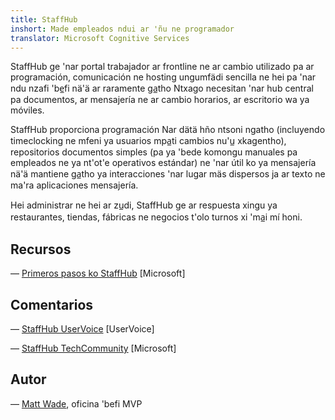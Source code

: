 ```yaml
---
title: StaffHub
inshort: Made empleados ndui ar 'ñu ne programador
translator: Microsoft Cognitive Services
---
```


StaffHub ge 'nar portal trabajador ar frontline ne ar cambio utilizado pa ar programación, comunicación ne hosting ungumfädi sencilla ne hei pa 'nar ndu nzafi 'be̲fi nä'ä ar raramente ga̲tho Ntxago necesitan 'nar hub central pa documentos, ar mensajería ne ar cambio horarios, ar escritorio wa ya móviles.

StaffHub proporciona programación Nar dätä hño ntsoni ngatho (incluyendo timeclocking ne mfeni ya usuarios mpa̲ti cambios nu'u̲ xkagentho), repositorios documentos simples (pa ya 'bede komongu manuales pa empleados ne ya nt'ot'e operativos estándar) ne 'nar útil ko ya mensajería nä'ä mantiene ga̲tho ya interacciones 'nar lugar mäs dispersos ja ar texto ne ma'ra aplicaciones mensajería. 

Hei administrar ne hei ar zu̲di, StaffHub ge ar respuesta xingu ya restaurantes, tiendas, fábricas ne negocios t'olo turnos xi 'ma̲i mí honi.

Recursos
---------

— [Primeros pasos ko StaffHub](https://support.office.com/en-us/article/getting-started-with-microsoft-staffhub-92e9480f-0a37-47d2-ac96-2d11ee5f0656)
    \[Microsoft\]


Comentarios
---------

— [StaffHub UserVoice](https://staffhub.uservoice.com/forums/323718-general)
    \[UserVoice\]

— [StaffHub TechCommunity](https://techcommunity.microsoft.com/t5/Microsoft-StaffHub/ct-p/StaffHub)
    \[Microsoft\]

Autor
---------

— [Matt Wade](https://www.linkedin.com/in/thatmattwade/), oficina 'befi MVP

